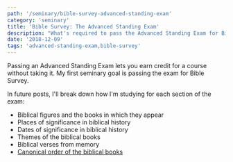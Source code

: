 ```yaml
---
path: '/seminary/bible-survey-advanced-standing-exam'
category: 'seminary'
title: 'Bible Survey: The Advanced Standing Exam'
description: "What's required to pass the Advanced Standing Exam for Bible Survey?"
date: '2018-12-09'
tags: 'advanced-standing-exam,bible-survey'
---
```


Passing an Advanced Standing Exam lets you earn credit for a course without taking it.
My first seminary goal is passing the exam for Bible Survey.

In future posts, I'll break down how I'm studying for each section of the exam:

- Biblical figures and the books in which they appear
- Places of significance in biblical history
- Dates of significance in biblical history
- Themes of the biblical books
- Biblical verses from memory
- [Canonical order of the biblical books](/seminary/bible-books-quiz)
